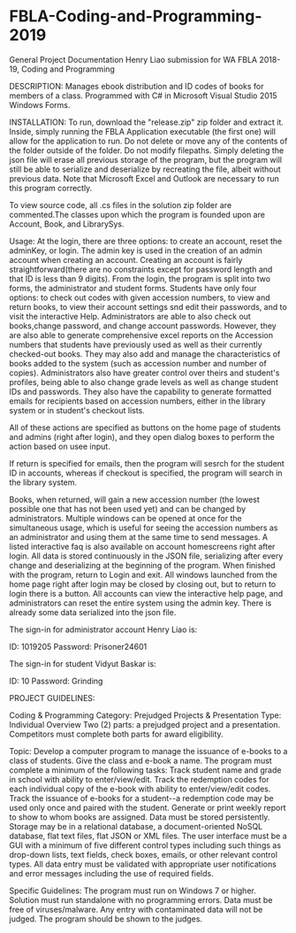 # FBLA-Coding-and-Programming-2019
General Project Documentation Henry Liao submission for WA FBLA 2018-19, Coding and Programming

DESCRIPTION: Manages ebook distribution and ID codes of books for members of a class. Programmed with C# in Microsoft Visual Studio 2015 Windows Forms.

INSTALLATION: To run, download the "release.zip" zip folder and extract it. Inside, simply running the FBLA Application executable (the first one) will allow for the application to run. Do not delete or move any of the contents of the folder outside of the folder. Do not modify filepaths.
Simply deleting the json file will erase all previous storage of the program, but the program will still be able to serialize and deserialize by recreating the file, albeit without previous data. Note that Microsoft Excel and Outlook are necessary to run this program correctly.

To view source code, all .cs files in the solution zip folder are commented.The classes upon which the program is founded upon are Account, Book, and LibrarySys.

Usage: At the login, there are three options: to create an account, reset the adminKey, or login. The admin key is used in the creation of an admin account when creating an account. Creating an account is fairly straightforward(there are no constraints except for password length and that ID is less than 9 digits). From the login, the program is split into two forms, the administrator and student forms. Students have only four options: to check out codes with given accession numbers, to view and return books, to view their account settings snd edit their passwords, and to visit the interactive Help. Administrators are able to also check out books,change password, and change account passwords. However, they are also able to generate comprehensive excel reports on the Accession numbers that students have previously used as well as their currently checked-out books. They may also add and manage the characteristics of books added to the system (such as accession number and number of copies). Administrators also have greater control over theirs and student's profiles, being able to also change grade levels as well as change student IDs and passwords. They also have the capability to generate formatted emails for recipients based on accession numbers, either in the library system or in student's checkout lists.

All of these actions are specified as buttons on the home page of students and admins (right after login), and they open dialog boxes to perform the action based on usee input.

If return is specified for emails, then the program will sesrch for the student ID in accounts, whereas if checkout is specified, the program will search in the library system.

Books, when returned, will gain a new accession number (the lowest possible one that has not been used yet) and can be changed by administrators. Multiple windows can be opened at once for the simultaneous usage, which is useful for seeing the accession numbers as an administrator and using them at the same time to send messages.
A listed interactive faq is also available on account homescreens right after login.
All data is stored continuously in the JSON file, serializing after every change and deserializing at the beginning of the program.
When finished with the program, return to Login and exit. All windows launched from the home page right after login may be closed by closing out, but to return to login there is a button.
All accounts can view the interactive help page, and administrators can reset the entire system using the admin key.
There is already some data serialized into the json file.

The sign-in for administrator account Henry Liao is:

ID: 1019205
Password: Prisoner24601

The sign-in for student Vidyut Baskar is:

ID: 10
Password: Grinding

PROJECT GUIDELINES:

Coding & Programming Category: Prejudged Projects & Presentation Type: Individual Overview Two (2) parts: a prejudged project and a presentation. Competitors must complete both parts for award eligibility.

Topic: Develop a computer program to manage the issuance of e-books to a class of students. Give the class and e-book a name. The program must complete a minimum of the following tasks: Track student name and grade in school with ability to enter/view/edit. Track the redemption codes for each individual copy of the e-book with ability to enter/view/edit codes. Track the issuance of e-books for a student--a redemption code may be used only once and paired with the student. Generate or print weekly report to show to whom books are assigned. Data must be stored persistently. Storage may be in a relational database, a document-oriented NoSQL database, flat text files, flat JSON or XML files. The user interface must be a GUI with a minimum of five different control types including such things as drop-down lists, text fields, check boxes, emails, or other relevant control types. All data entry must be validated with appropriate user notifications and error messages including the use of required fields.


Specific Guidelines: The program must run on Windows 7 or higher. Solution must run standalone with no programming errors. Data must be free of viruses/malware. Any entry with contaminated data will not be judged. The program should be shown to the judges.
